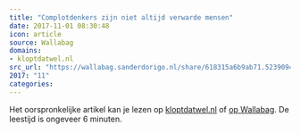 ```yaml
---
title: "Complotdenkers zijn niet altijd verwarde mensen"
date: 2017-11-01 08:30:48
icon: article
source: Wallabag
domains:
- kloptdatwel.nl
src_url: "https://wallabag.sanderdorigo.nl/share/618315a6b9ab71.52390943"
2017: "11"
categories:
---
```

Het oorspronkelijke artikel kan je lezen op [kloptdatwel.nl](https://kloptdatwel.nl/2016/09/14/complotdenkers-zijn-niet-altijd-verwarde-mensen/) of [op Wallabag](https://wallabag.sanderdorigo.nl/share/618315a6b9ab71.52390943). De leestijd is ongeveer 6 minuten.